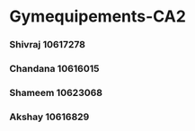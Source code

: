 # Gymequipements-CA2

### Shivraj 10617278
### Chandana 10616015
### Shameem 10623068
### Akshay 10616829
